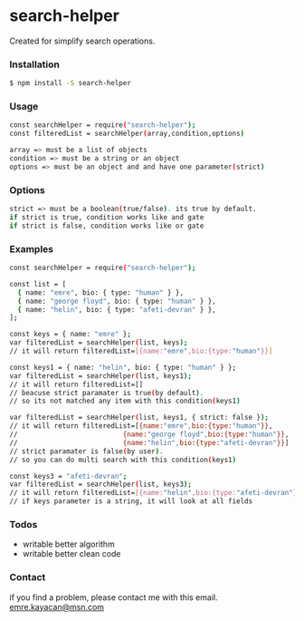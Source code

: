 # search-helper

Created for simplify search operations.

### Installation

```sh
$ npm install -S search-helper
```

### Usage

```sh
const searchHelper = require("search-helper");
const filteredList = searchHelper(array,condition,options)

array => must be a list of objects
condition => must be a string or an object
options => must be an object and and have one parameter(strict)
```

### Options

```sh
strict => must be a boolean(true/false). its true by default.
if strict is true, condition works like and gate
if strict is false, condition works like or gate
```

### Examples

```sh
const searchHelper = require("search-helper");

const list = [
  { name: "emre", bio: { type: "human" } },
  { name: "george floyd", bio: { type: "human" } },
  { name: "helin", bio: { type: "afeti-devran" } },
];

const keys = { name: "emre" };
var filteredList = searchHelper(list, keys);
// it will return filteredList=[{name:"emre",bio:{type:"human"}}]

const keys1 = { name: "helin", bio: { type: "human" } };
var filteredList = searchHelper(list, keys1);
// it will return filteredList=[]
// beacuse strict paramater is true(by default).
// so its not matched any item with this condition(keys1)

var filteredList = searchHelper(list, keys1, { strict: false });
// it will return filteredList=[{name:"emre",bio:{type:"human"}},
//                          {name:"george floyd",bio:{type:"human"}},
//                          {name:"helin",bio:{type:"afeti-devran"}}]
// strict paramater is false(by user).
// so you can do multi search with this condition(keys1)

const keys3 = "afeti-devran";
var filteredList = searchHelper(list, keys3);
// it will return filteredList=[{name:"helin",bio:{type:"afeti-devran"}}]
// if keys parameter is a string, it will look at all fields


```

### Todos

- writable better algorithm
- writable better clean code

### Contact

if you find a problem, please contact me with this email.
emre.kayacan@msn.com
